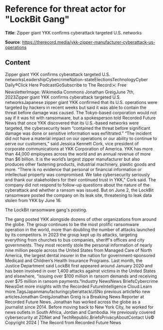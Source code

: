 # Reference for threat actor for "LockBit Gang"

**Title**: Zipper giant YKK confirms cyberattack targeted U.S. networks

**Source**: https://therecord.media/ykk-zipper-manufacturer-cyberattack-us-operations

## Content
Zipper giant YKK confirms cyberattack targeted U.S. networksLeadershipCybercrimeNation-stateElectionsTechnologyCyber Daily®Click Here PodcastGoSubscribe to The Record✉️ Free NewsletterImage: Wikimedia Commons Jonathan GreigJune 7th, 2023Zipper giant YKK confirms cyberattack targeted U.S. networksJapanese zipper giant YKK confirmed that its U.S. operations were targeted by hackers in recent weeks but said it was able to contain the threat before damage was caused.
The Tokyo-based corporation would not say if it was hit with ransomware, but a spokesperson told Recorded Future News that once YKK discovered that its U.S.-based networks were targeted, the cybersecurity team “contained the threat before significant damage was done or sensitive information was exfiltrated.”
“The incident did not have a material impact on our operations or our ability to continue to serve our customers,” said Jessica Kennett Cork, vice president of corporate communications at YKK Corporation of America.
YKK has more than 44,000 employees across the world and an annual revenue of more than $6 billion. It is the world’s largest zipper manufacturer but also produces other fastening products, industrial machinery, plastic goods and more.
“There is no evidence that personal or financial information or intellectual property was compromised. We take cybersecurity seriously and thank our stakeholders for their continued trust in YKK," Cork said.
The company did not respond to follow-up questions about the nature of the cyberattack and whether a ransom was issued. But on June 2, the LockBit ransomware posted the company on its leak site, threatening to leak data stolen from YKK by June 16.

The LockBit ransomware gang's posting.

The gang posted YKK alongside dozens of other organizations from around the globe. The group continues to be the most prolific ransomware operation in the world, more than doubling the number of attacks launched by its competitors.
In 2023 the group kept up its attacks, targeting everything from churches to bus companies, sheriff's offices and city governments. They most recently stole the personal information of nearly nine million people across the United States from Managed Care of North America, the largest dental insurer in the nation for government-sponsored Medicaid and Children’s Health Insurance Programs.
Last month, the Justice Department said LockBit first appeared around January 2020 and has been involved in over 1,400 attacks against victims in the United States and elsewhere, “issuing over $100 million in ransom demands and receiving over $75 million in ransom payments.”Industry NewsNews BriefsCybercrime NewsGet more insights with the Recorded FutureIntelligence Cloud.Learn more.TagsJapanmanufacturingcyberattackUSNo previous articleNo new articlesJonathan GreigJonathan Greig is a Breaking News Reporter at Recorded Future News. Jonathan has worked across the globe as a journalist since 2014. Before moving back to New York City, he worked for news outlets in South Africa, Jordan and Cambodia. He previously covered cybersecurity at ZDNet and TechRepublic.BriefsPrivacyAboutContact Us© Copyright 2024 | The Record from Recorded Future News